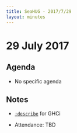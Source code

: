 ```yaml
---
title: SeaHUG - 2017/7/29
layout: minutes
---
```

# 29 July 2017

## Agenda

* No specific agenda

## Notes

* [`:describe`][describe] for GHCi

* Attendance: TBD

[describe]: https://github.com/commercialhaskell/describe.git
